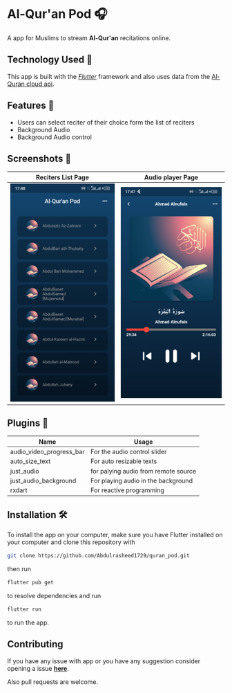 # Al-Qur'an Pod 🎧
A app for Muslims to stream **Al-Qur'an** recitations online.

## Technology Used 🔧
This app is built with the [*Flutter*](https://flutter.dev) framework and also uses data from the [Al-Quran cloud api](https://alquran.cloud/api).
## Features 🧩

* Users can select reciter of their choice form the list of reciters
* Background Audio 
* Background Audio control

## Screenshots 📸
|Reciters List Page|Audio player Page|
|---|---|
|![Reciters List Page](screenshots/reciters-list-page.png "Reciters List page")|![About me Page](screenshots/audioplayer-page.png "Audioplayer Page")| 


## Plugins 🔌 
|Name|Usage|
|--|--|
|audio_video_progress_bar| For the audio control slider|
|auto_size_text| For auto resizable texts|
|just_audio| for palying audio from remote source |
|just_audio_background| For playing audio in the background|
|rxdart| For reactive programming|


## Installation 🛠️
To install the app on your computer, make sure you have Flutter installed on your computer and clone this repository with

```sh
git clone https://github.com/Abdulrasheed1729/quran_pod.git
```
then run 
```sh
flutter pub get
```
to resolve dependencies and run
```sh
flutter run
```
to run the app.

## Contributing 

If you have any issue with app or you have any suggestion consider opening a issue [**here**](https://github.com/Abdulrasheed1729/quran_pod/issues).

Also pull requests are welcome.
